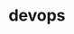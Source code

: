 ---
title: "devops"
description: "Devops"
slug: "devops"
image: "/img/logos/devops-logo.png"
style:
    background: "#f79033"
    color: "#fff"
---